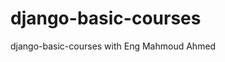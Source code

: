 # django-basic-courses
[logo]: https://miro.medium.com/max/800/1*DGnzHHkfYWG53uZE25ZCPw.png
django-basic-courses with Eng Mahmoud Ahmed
